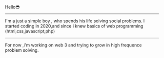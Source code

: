 Hello😎
________

I'm a just a simple boy ,
who spends his life solving social problems.
I started coding in 2020,and since i knew basics of web programming (html,css,javascript,php)
<!-- I used to work with a team of two other collegues of HOPE AFRICA UNIVERSITY .
We've made three sites web ,two of them were made for Churches and the other one was for an  enterprise. -->

_________________________
For now ,i'm working on web 3 and trying to grow in high frequence problem solving. 

<!---
ahmadwarren/ahmadwarren is a ✨ special ✨ repository because its `README.md` (this file) appears on your GitHub profile.
You can click the Preview link to take a look at your changes.
--->
